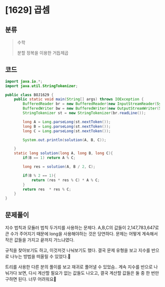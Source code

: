 # [1629] 곱셈

## 분류
> 수학
>
> 분할 정복을 이용한 거듭제곱

## 코드
```java
import java.io.*;
import java.util.StringTokenizer;

public class BOJ1629 {
    public static void main(String[] args) throws IOException {
        BufferedReader br = new BufferedReader(new InputStreamReader(System.in));
        BufferedWriter bw = new BufferedWriter(new OutputStreamWriter(System.out));
        StringTokenizer st = new StringTokenizer(br.readLine());

        long A = Long.parseLong(st.nextToken());
        long B = Long.parseLong(st.nextToken());
        long C = Long.parseLong(st.nextToken());

        System.out.println(solution(A, B, C));

    }
    static long solution(long A, long B, long C){
        if(B == 1) return A % C;

        long res = solution(A, B / 2, C);

        if(B % 2 == 1){
            return (res * res % C) * A % C;
        }
        return res  * res % C;
    }
}
```

## 문제풀이

지수 법칙과 모듈러 법칙 두가지를 사용하는 문제다. A,B,C의 값들이 2,147,783,647로 큰 수가 주어지기 때문에 long을 사용해야하는 것은 당연하다. 문제는 어떻게 계속해서 작은 값들을 가지고 끝까지 가느냐였다.  

규칙을 찾아보기도 하고, 이것저것 나눠보기도 했다. 결국 문제 유형을 보고 지수를 반으로 나누는 방법을 떠올릴 수 있었다.🫠  

트리를 사용한 다른 분의 풀이를 보고 재귀로 풀어낼 수 있었슴.. 계속 지수를 반으로 나눠가다 보면, 다시 계산할 필요가 없는 값들도 나오고, 결국 계산할 값들은 둘 중 한 번만 구하면 된다. 
너무 어려워요🥲
